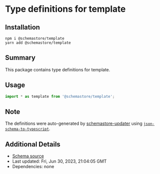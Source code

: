 # Type definitions for template

## Installation

```
npm i @schemastore/template
yarn add @schemastore/template
```

## Summary

This package contains type definitions for template.

## Usage

```ts
import * as template from '@schemastore/template';
```

## Note

The definitions were auto-generated by [schemastore-updater](https://github.com/ffflorian/schemastore-updater) using [`json-schema-to-typescript`](https://www.npmjs.com/package/json-schema-to-typescript).

## Additional Details

* [Schema source](https://github.com/SchemaStore/schemastore/tree/master/src/schemas/json/template)
* Last updated: Fri, Jun 30, 2023, 21:04:05 GMT
* Dependencies: none
